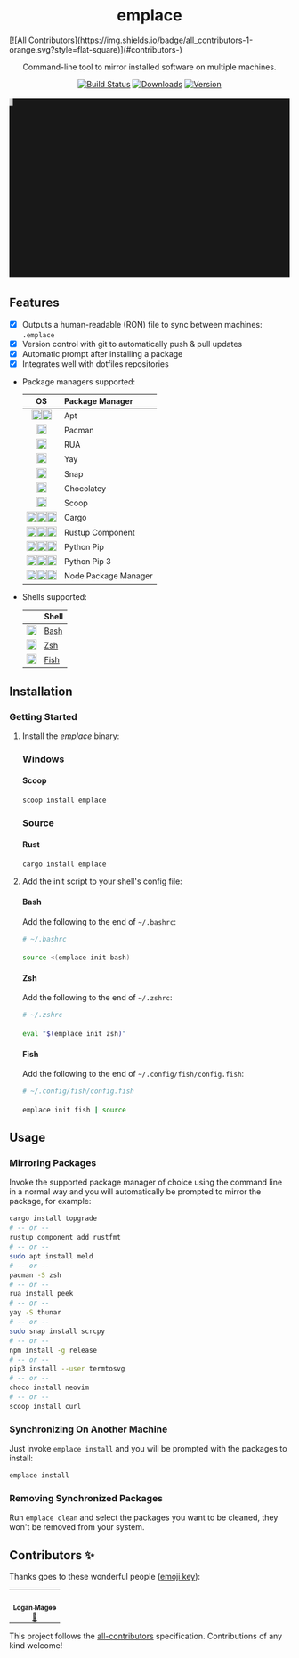 <h1 align="center">emplace</h1>
<!-- ALL-CONTRIBUTORS-BADGE:START - Do not remove or modify this section -->
[![All Contributors](https://img.shields.io/badge/all_contributors-1-orange.svg?style=flat-square)](#contributors-)
<!-- ALL-CONTRIBUTORS-BADGE:END -->
<p align="center">
   Command-line tool to mirror installed software on multiple machines.
</p>

<p align="center">
   <a href="https://actions-badge.atrox.dev/tversteeg/emplace/goto"><img src="https://github.com/tversteeg/sprite-gen/workflows/CI/badge.svg" alt="Build Status"/></a>
   <a href="https://github.com/tversteeg/emplace/releases"><img src="https://img.shields.io/crates/d/emplace.svg" alt="Downloads"/></a>
   <a href="https://crates.io/crates/emplace"><img src="https://img.shields.io/crates/v/emplace.svg" alt="Version"/></a>
   <br/><br/>
   
   <img src="docs/capture.svg"/>
   <br/>
</p>

## Features

- [x] Outputs a human-readable (RON) file to sync between machines: `.emplace`
- [x] Version control with git to automatically push & pull updates
- [x] Automatic prompt after installing a package
- [x] Integrates well with dotfiles repositories

- Package managers supported:

    | OS | Package Manager |
    | :---: | --- |
    | <img src="https://cdn.rawgit.com/simple-icons/simple-icons/develop/icons/debian.svg" width="18" height="18" /><img src="https://cdn.rawgit.com/simple-icons/simple-icons/develop/icons/ubuntu.svg" width="18" height="18" /> | Apt |
    | <img src="https://cdn.rawgit.com/simple-icons/simple-icons/develop/icons/archlinux.svg" width="18" height="18" /> | Pacman |
    | <img src="https://cdn.rawgit.com/simple-icons/simple-icons/develop/icons/archlinux.svg" width="18" height="18" /> | RUA |
    | <img src="https://cdn.rawgit.com/simple-icons/simple-icons/develop/icons/archlinux.svg" width="18" height="18" /> | Yay |
    | <img src="https://cdn.rawgit.com/simple-icons/simple-icons/develop/icons/linux.svg" width="18" height="18" /> | Snap |
    | <img src="https://cdn.rawgit.com/simple-icons/simple-icons/develop/icons/windows.svg" width="18" height="18" /> | Chocolatey |
    | <img src="https://cdn.rawgit.com/simple-icons/simple-icons/develop/icons/windows.svg" width="18" height="18" /> | Scoop |
    | <img src="https://cdn.rawgit.com/simple-icons/simple-icons/develop/icons/linux.svg" width="18" height="18" /><img src="https://cdn.rawgit.com/simple-icons/simple-icons/develop/icons/apple.svg" width="18" height="18" /><img src="https://cdn.rawgit.com/simple-icons/simple-icons/develop/icons/windows.svg" width="18" height="18" /> | Cargo |
    | <img src="https://cdn.rawgit.com/simple-icons/simple-icons/develop/icons/linux.svg" width="18" height="18" /><img src="https://cdn.rawgit.com/simple-icons/simple-icons/develop/icons/apple.svg" width="18" height="18" /><img src="https://cdn.rawgit.com/simple-icons/simple-icons/develop/icons/windows.svg" width="18" height="18" /> | Rustup Component |
    | <img src="https://cdn.rawgit.com/simple-icons/simple-icons/develop/icons/linux.svg" width="18" height="18" /><img src="https://cdn.rawgit.com/simple-icons/simple-icons/develop/icons/apple.svg" width="18" height="18" /><img src="https://cdn.rawgit.com/simple-icons/simple-icons/develop/icons/windows.svg" width="18" height="18" /> | Python Pip |
    | <img src="https://cdn.rawgit.com/simple-icons/simple-icons/develop/icons/linux.svg" width="18" height="18" /><img src="https://cdn.rawgit.com/simple-icons/simple-icons/develop/icons/apple.svg" width="18" height="18" /><img src="https://cdn.rawgit.com/simple-icons/simple-icons/develop/icons/windows.svg" width="18" height="18" /> | Python Pip 3 |
    | <img src="https://cdn.rawgit.com/simple-icons/simple-icons/develop/icons/linux.svg" width="18" height="18" /><img src="https://cdn.rawgit.com/simple-icons/simple-icons/develop/icons/apple.svg" width="18" height="18" /><img src="https://cdn.rawgit.com/simple-icons/simple-icons/develop/icons/windows.svg" width="18" height="18" /> | Node Package Manager |


- Shells supported:

    | | Shell |
    | :---: | --- |
    | <img src="https://cdn.rawgit.com/simple-icons/simple-icons/develop/icons/gnubash.svg" width="18" height="18" /> | [Bash](#bash) |
    | <img src="https://cdn.rawgit.com/feathericons/feather/master/icons/dollar-sign.svg" width="18" height="18" /> | [Zsh](#zsh) |
    | <img src="https://cdn.rawgit.com/feathericons/feather/master/icons/terminal.svg" width="18" height="18" /> | [Fish](#fish) |

## Installation

### Getting Started

1. Install the *emplace* binary:

   ### Windows
   
   #### Scoop
   
   ```sh
   scoop install emplace
   ```
   
   ### Source

   #### Rust
   
   ```sh
   cargo install emplace
   ```

2. Add the init script to your shell's config file:

   #### Bash
   
   Add the following to the end of `~/.bashrc`:
   
   ```sh
   # ~/.bashrc
   
   source <(emplace init bash)
   ```

   #### Zsh
   
   Add the following to the end of `~/.zshrc`:
   
   ```sh
   # ~/.zshrc
   
   eval "$(emplace init zsh)"
   ```

   #### Fish

   Add the following to the end of `~/.config/fish/config.fish`:

	```sh
	# ~/.config/fish/config.fish

	emplace init fish | source
	```
   
## Usage

### Mirroring Packages

Invoke the supported package manager of choice using the command line in a normal way and you will automatically be prompted to mirror the package, for example:

```sh
cargo install topgrade
# -- or --
rustup component add rustfmt
# -- or --
sudo apt install meld
# -- or --
pacman -S zsh
# -- or --
rua install peek
# -- or --
yay -S thunar
# -- or --
sudo snap install scrcpy
# -- or --
npm install -g release
# -- or --
pip3 install --user termtosvg
# -- or --
choco install neovim
# -- or --
scoop install curl
```

### Synchronizing On Another Machine

Just invoke `emplace install` and you will be prompted with the packages to install:

```sh
emplace install
```

### Removing Synchronized Packages

Run `emplace clean` and select the packages you want to be cleaned, they won't be removed from your system.

## Contributors ✨

Thanks goes to these wonderful people ([emoji key](https://allcontributors.org/docs/en/emoji-key)):

<!-- ALL-CONTRIBUTORS-LIST:START - Do not remove or modify this section -->
<!-- prettier-ignore-start -->
<!-- markdownlint-disable -->
<table>
  <tr>
    <td align="center"><a href="https://github.com/lberrymage"><img src="https://avatars0.githubusercontent.com/u/46338569?v=4" width="100px;" alt=""/><br /><sub><b>Logan Magee</b></sub></a><br /><a href="https://github.com/tversteeg/emplace/issues?q=author%3Alberrymage" title="Bug reports">🐛</a></td>
  </tr>
</table>

<!-- markdownlint-enable -->
<!-- prettier-ignore-end -->
<!-- ALL-CONTRIBUTORS-LIST:END -->

This project follows the [all-contributors](https://github.com/all-contributors/all-contributors) specification. Contributions of any kind welcome!